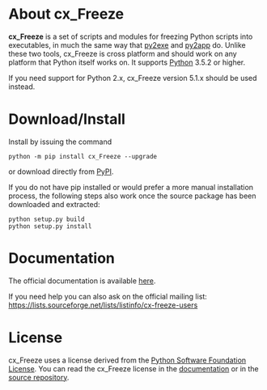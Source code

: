 # About cx\_Freeze

**cx\_Freeze** is a set of scripts and modules for freezing Python scripts into
executables, in much the same way that [py2exe](https://pypi.org/project/py2exe/) and
[py2app](https://pypi.org/project/py2app/) do. Unlike these two tools,
cx\_Freeze is cross platform and should work on any platform that Python itself
works on. It supports [Python](https://www.python.org/) 3.5.2 or higher.

If you need support for Python 2.x, cx\_Freeze version 5.1.x should be used
instead.

# Download/Install

Install by issuing the command

```
python -m pip install cx_Freeze --upgrade
```

or download directly from [PyPI](https://pypi.python.org/pypi/cx_Freeze).

If you do not have pip installed or would prefer a more manual installation
process, the following steps also work once the source package has been
downloaded and extracted:

```
python setup.py build
python setup.py install
```

# Documentation

The official documentation is available
[here](https://cx-freeze.readthedocs.io).

If you need help you can also ask on the official mailing list:
https://lists.sourceforge.net/lists/listinfo/cx-freeze-users

# License

cx\_Freeze uses a license derived from the
[Python Software Foundation License](https://www.python.org/psf/license).
You can read the cx\_Freeze license in the
[documentation](https://cx-freeze.readthedocs.io/en/latest/license.html)
or in the [source repository](doc/license.rst).


